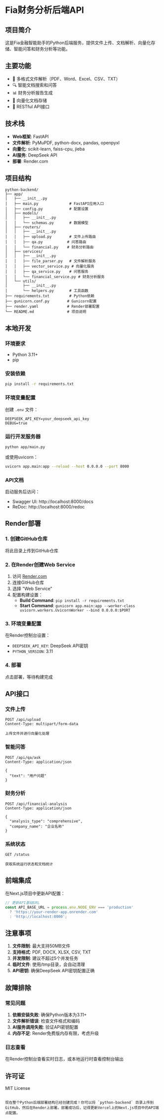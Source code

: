 # Fia财务分析后端API

## 项目简介

这是Fia金融智能助手的Python后端服务，提供文件上传、文档解析、向量化存储、智能问答和财务分析等功能。

## 主要功能

- 📄 多格式文件解析（PDF、Word、Excel、CSV、TXT）
- 🔍 智能文档搜索和问答
- 📊 财务分析报告生成
- 💾 向量化文档存储
- 🚀 RESTful API接口

## 技术栈

- **Web框架**: FastAPI
- **文件解析**: PyMuPDF, python-docx, pandas, openpyxl
- **向量化**: scikit-learn, faiss-cpu, jieba
- **AI服务**: DeepSeek API
- **部署**: Render.com

## 项目结构

```
python-backend/
├── app/
│   ├── __init__.py
│   ├── main.py              # FastAPI应用入口
│   ├── config.py            # 配置设置
│   ├── models/
│   │   ├── __init__.py
│   │   └── schemas.py       # 数据模型
│   ├── routers/
│   │   ├── __init__.py
│   │   ├── upload.py        # 文件上传路由
│   │   ├── qa.py           # 问答路由
│   │   └── financial.py    # 财务分析路由
│   ├── services/
│   │   ├── __init__.py
│   │   ├── file_parser.py   # 文件解析服务
│   │   ├── vector_service.py # 向量化服务
│   │   ├── qa_service.py    # 问答服务
│   │   └── financial_service.py # 财务分析服务
│   └── utils/
│       ├── __init__.py
│       └── helpers.py       # 工具函数
├── requirements.txt         # Python依赖
├── gunicorn.conf.py        # Gunicorn配置
├── render.yaml             # Render部署配置
└── README.md               # 项目说明
```

## 本地开发

### 环境要求
- Python 3.11+
- pip

### 安装依赖
```bash
pip install -r requirements.txt
```

### 环境变量配置
创建 `.env` 文件：
```env
DEEPSEEK_API_KEY=your_deepseek_api_key
DEBUG=true
```

### 运行开发服务器
```bash
python app/main.py
```

或使用uvicorn：
```bash
uvicorn app.main:app --reload --host 0.0.0.0 --port 8000
```

### API文档
启动服务后访问：
- Swagger UI: http://localhost:8000/docs
- ReDoc: http://localhost:8000/redoc

## Render部署

### 1. 创建GitHub仓库
将此目录上传到GitHub仓库

### 2. 在Render创建Web Service
1. 访问 [Render.com](https://render.com)
2. 连接GitHub仓库
3. 选择 "Web Service"
4. 配置构建设置：
   - **Build Command**: `pip install -r requirements.txt`
   - **Start Command**: `gunicorn app.main:app --worker-class uvicorn.workers.UvicornWorker --bind 0.0.0.0:$PORT`

### 3. 环境变量配置
在Render控制台设置：
- `DEEPSEEK_API_KEY`: DeepSeek API密钥
- `PYTHON_VERSION`: 3.11

### 4. 部署
点击部署，等待构建完成

## API接口

### 文件上传
```
POST /api/upload
Content-Type: multipart/form-data

上传文件并进行向量化处理
```

### 智能问答
```
POST /api/qa/ask
Content-Type: application/json

{
  "text": "用户问题"
}
```

### 财务分析
```
POST /api/financial-analysis
Content-Type: application/json

{
  "analysis_type": "comprehensive",
  "company_name": "企业名称"
}
```

### 系统状态
```
GET /status

获取系统运行状态和文档统计
```

## 前端集成

在Next.js项目中更新API配置：

```typescript
// 更新API基础URL
const API_BASE_URL = process.env.NODE_ENV === 'production' 
  ? 'https://your-render-app.onrender.com'
  : 'http://localhost:8000';
```

## 注意事项

1. **文件限制**: 最大支持50MB文件
2. **支持格式**: PDF, DOCX, XLSX, CSV, TXT
3. **并发限制**: 建议不超过5个并发任务
4. **临时文件**: 使用/tmp目录，会自动清理
5. **API密钥**: 确保DeepSeek API密钥配置正确

## 故障排除

### 常见问题
1. **依赖安装失败**: 确保Python版本为3.11+
2. **文件解析错误**: 检查文件格式和编码
3. **AI服务调用失败**: 验证API密钥配置
4. **内存不足**: Render免费版内存有限，考虑升级

### 日志查看
在Render控制台查看实时日志，或本地运行时查看控制台输出

## 许可证

MIT License
```

现在整个Python后端部署结构已经创建完成！你可以将 `python-backend` 目录上传到GitHub，然后在Render上部署。部署成功后，记得更新Vercel上的Next.js项目中的API端点配置。 